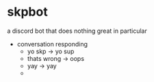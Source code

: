 # skpbot
a discord bot that does nothing great in particular
- conversation responding
  - yo skp -> yo sup
  - thats wrong -> oops
  - yay -> yay
  - 
